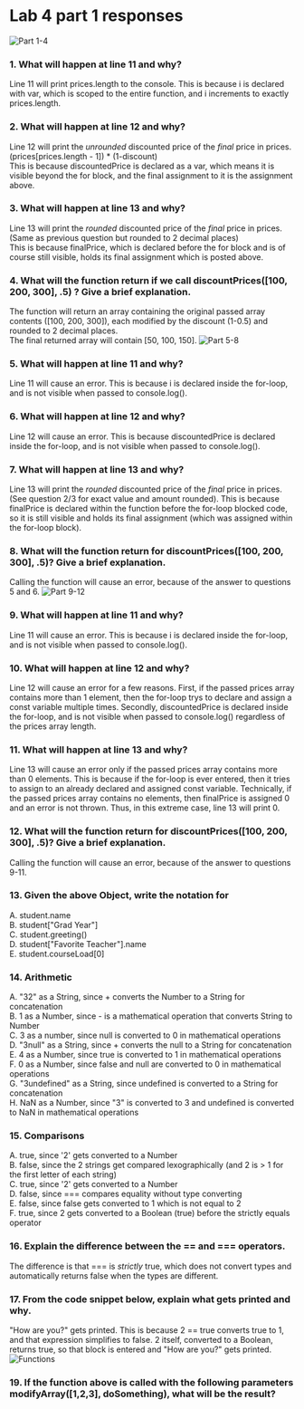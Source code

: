 # Lab 4 part 1 responses
![Part 1-4](https://lh5.googleusercontent.com/H_O5pPbLnpEETck1gwqUEB-5xr8lqjYd3mNnNe971OURjVv07XCmdmCljB-iXCZBNjXeLuIYsN8RCGyb4gEDAiX1sLF55hoeY3HZ013tfqtiIB1Ufn9lADp-XYLub5pXIvTc6kFM)
### 1. What will happen at line 11 and why?
Line 11 will print prices.length to the console. This is because i is declared with var, which is scoped to the entire function, and i increments to exactly prices.length.
### 2. What will happen at line 12 and why?
Line 12 will print the *unrounded* discounted price of the *final* price in prices. (prices[prices.length - 1]) * (1-discount)  
This is because discountedPrice is declared as a var, which means it is visible beyond the for block, and the final assignment to it is the assignment above.
### 3. What will happen at line 13 and why?
Line 13 will print the *rounded* discounted price of the *final* price in prices. (Same as previous question but rounded to 2 decimal places)  
This is because finalPrice, which is declared before the for block and is of course still visible, holds its final assignment which is posted above.
### 4. What will the function return if we call discountPrices([100, 200, 300], .5) ? Give a brief explanation.
The function will return an array containing the original passed array contents ([100, 200, 300]), each modified by the discount (1-0.5) and rounded to 2 decimal places.  
The final returned array will contain [50, 100, 150].
![Part 5-8](https://lh6.googleusercontent.com/aOA2CNNOjE6ks0Qgb_0EKbSUP7GOaP9ReP7F0P0j6bISwptdDZ0YmSmIcfGlReaGUbbP_-qEwVn7dqll1RdpZkVrzViz1blKd9Bx4tylvaJGJTOcUSHYYeM4-3RSpAtvMaAl9VBL)
### 5. What will happen at line 11 and why?
Line 11 will cause an error. This is because i is declared inside the for-loop, and is not visible when passed to console.log().
### 6. What will happen at line 12 and why?
Line 12 will cause an error. This is because discountedPrice is declared inside the for-loop, and is not visible when passed to console.log().
### 7. What will happen at line 13 and why?
Line 13 will print the *rounded* discounted price of the *final* price in prices. (See question 2/3 for exact value and amount rounded). This is because finalPrice is declared within the function before the for-loop blocked code, so it is still visible and holds its final assignment (which was assigned within the for-loop block).
### 8. What will the function return for discountPrices([100, 200, 300], .5)? Give a brief explanation.
Calling the function will cause an error, because of the answer to questions 5 and 6.
![Part 9-12](https://lh6.googleusercontent.com/QVJr7iRCL_VOyQxiHh4L32f8dABkOdjvY4BcjouEhRilXWT4-kwNRsjmcstUXPJsCy2NOo0ifpFWWr1euKZ6D2aTQL3ECYSpavvALqju8VTD9W2Ekhxj_wpDy25xBiIuIIjK5rR9)
### 9. What will happen at line 11 and why?
Line 11 will cause an error. This is because i is declared inside the for-loop, and is not visible when passed to console.log().
### 10. What will happen at line 12 and why?
Line 12 will cause an error for a few reasons. First, if the passed prices array contains more than 1 element, then the for-loop trys to declare and assign a const variable multiple times. Secondly, discountedPrice is declared inside the for-loop, and is not visible when passed to console.log() regardless of the prices array length.
### 11. What will happen at line 13 and why?
Line 13 will cause an error only if the passed prices array contains more than 0 elements. This is because if the for-loop is ever entered, then it tries to assign to an already declared and assigned const variable. Technically, if the passed prices array contains no elements, then finalPrice is assigned 0 and an error is not thrown. Thus, in this extreme case, line 13 will print 0.
### 12. What will the function return for discountPrices([100, 200, 300], .5)? Give a brief explanation.
Calling the function will cause an error, because of the answer to questions 9-11.
### 13. Given the above Object, write the notation for
A. <span>student.n</span>ame  
B. student["Grad Year"]  
C. student.greeting()  
D. student["Favorite Teacher"].name  
E. student.courseLoad[0]
### 14. Arithmetic
A. "32" as a String, since + converts the Number to a String for concatenation  
B. 1 as a Number, since - is a mathematical operation that converts String to Number  
C. 3 as a number, since null is converted to 0 in mathematical operations  
D. "3null" as a String, since + converts the null to a String for concatenation  
E. 4 as a Number, since true is converted to 1 in mathematical operations  
F. 0 as a Number, since false and null are converted to 0 in mathematical operations  
G. "3undefined" as a String, since undefined is converted to a String for concatenation  
H. NaN as a Number, since "3" is converted to 3 and undefined is converted to NaN in mathematical operations  
### 15. Comparisons
A. true, since '2' gets converted to a Number  
B. false, since the 2 strings get compared lexographically (and 2 is > 1 for the first letter of each string)  
C. true, since '2' gets converted to a Number  
D. false, since === compares equality without type converting  
E. false, since false gets converted to 1 which is not equal to 2  
F. true, since 2 gets converted to a Boolean (true) before the strictly equals operator
### 16. Explain the difference between the == and === operators.
The difference is that === is *strictly* true, which does not convert types and automatically returns false when the types are different.
### 17. From the code snippet below, explain what gets printed and why.
"How are you?" gets printed. This is because 2 == true converts true to 1, and that expression simplifies to false. 2 itself, converted to a Boolean, returns true, so that block is entered and "How are you?" gets printed.
![Functions](https://lh5.googleusercontent.com/8Jy_gTsdt-mzr9OjOK4l-LM4XQFOf3xvpbKNOuHrvYXn5stUOOqeeXsaKuAoLoULsbMr0OSUJni7GrPbRAh_0QIk2vVTFftl68SMa5KodA1TOxI6H19BsgzP8tfbbwKKTej4EYB5)
### 19. If the function above is called with the following parameters modifyArray([1,2,3], doSomething), what will be the result?